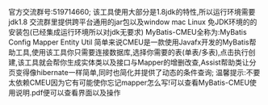 官方交流群号:519714660;
该工具使用大部分是1.8jdk的特性,所以运行环境需要jdk1.8
交流群里提供跨平台通用的jar包以及window  mac  Linux 免JDK环境的的安装包(已经集成运行环境所以对jdk无要求)
MyBatis-CMEU全称为:MyBatis Config Mapper Entity Util 
简单来说CMEU是一款使用Javafx开发的MyBatis帮助工具,使用该工具你只需要连接数据库,选择你需要的表(单表/多表),点击执行创建,该工具就会帮你生成实体类以及接口与Mapper的增删改查,Assist帮助类让分页变得像hibernate一样简单,同时也简化并提供了动态的条件查询;
温馨提示:不要太依赖CMEU因为它有可能使你忘记mapper怎么写!可以查看MyBatis-CMEU使用说明.pdf便可以查看界面以及操作
